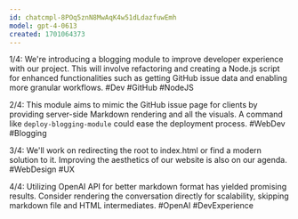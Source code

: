 ```yaml
---
id: chatcmpl-8POq5znN8MwAqK4w51dLdazfuwEmh
model: gpt-4-0613
created: 1701064373
---
```

1/4: We're introducing a blogging module to improve developer experience with our project. This will involve refactoring and creating a Node.js script for enhanced functionalities such as getting GitHub issue data and enabling more granular workflows. #Dev #GitHub #NodeJS

2/4: This module aims to mimic the GitHub issue page for clients by providing server-side Markdown rendering and all the visuals. A command like `deploy-blogging-module` could ease the deployment process. #WebDev #Blogging

3/4: We'll work on redirecting the root to index.html or find a modern solution to it. Improving the aesthetics of our website is also on our agenda. #WebDesign #UX 

4/4: Utilizing OpenAI API for better markdown format has yielded promising results. Consider rendering the conversation directly for scalability, skipping markdown file and HTML intermediates. #OpenAI #DevExperience
